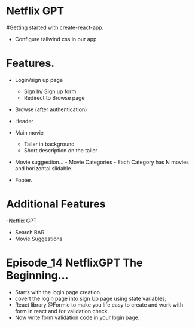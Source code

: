# Netflix GPT

#Getting started with create-react-app.

- Configure tailwind css in our app.

# Features.

- Login/sign up page
  - Sign In/ Sign up form
  - Redirect to Browse page
- Browse (after authentication)

- Header
- Main movie

  - Tailer in background
  - Short description on the tailer

- Movie suggestion... - Movie Categories - Each Category has N movies and horizontal slidable.

- Footer.

# Additional Features

-Netflix GPT

- Search BAR
- Movie Suggestions

# Episode_14 NetflixGPT The Beginning...

- Starts with the login page creation.
- covert the login page into sign Up page using state variables;
- React library @Formic to make you life easy to create and work with form in react and for validation check.
- Now write form validation code in your login page.
